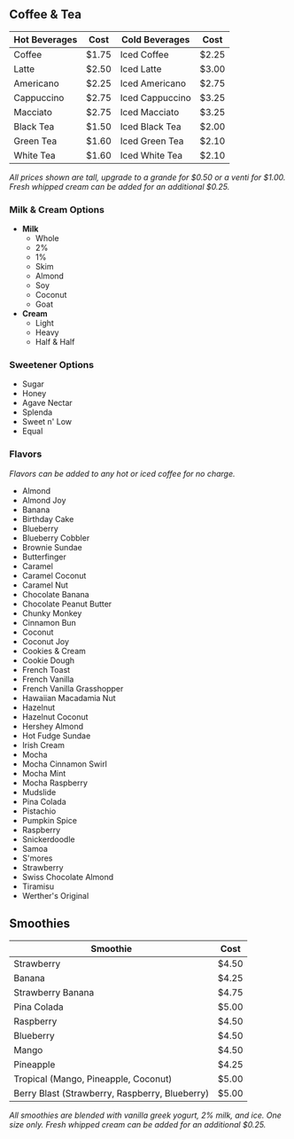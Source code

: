 ## Coffee & Tea

Hot Beverages | Cost | Cold Beverages | Cost
---------|------|----------|-----
Coffee | $1.75 | Iced Coffee | $2.25
Latte | $2.50 | Iced Latte | $3.00
Americano | $2.25 | Iced Americano | $2.75
Cappuccino | $2.75 | Iced Cappuccino | $3.25
Macciato | $2.75 | Iced Macciato | $3.25
Black Tea | $1.50 | Iced Black Tea | $2.00
Green Tea | $1.60 | Iced Green Tea | $2.10
White Tea | $1.60 | Iced White Tea | $2.10

*All prices shown are tall, upgrade to a grande for $0.50 or a venti for $1.00. Fresh whipped cream can be added for an additional $0.25.*

### Milk & Cream Options

* __Milk__
  * Whole
  * 2%
  * 1%
  * Skim
  * Almond
  * Soy
  * Coconut
  * Goat
* __Cream__
  * Light
  * Heavy
  * Half & Half

### Sweetener Options

* Sugar
* Honey
* Agave Nectar
* Splenda
* Sweet n' Low
* Equal

### Flavors

*Flavors can be added to any hot or iced coffee for no charge.*

* Almond
* Almond Joy
* Banana
* Birthday Cake
* Blueberry
* Blueberry Cobbler
* Brownie Sundae
* Butterfinger
* Caramel
* Caramel Coconut
* Caramel Nut
* Chocolate Banana
* Chocolate Peanut Butter
* Chunky Monkey
* Cinnamon Bun
* Coconut
* Coconut Joy
* Cookies & Cream
* Cookie Dough
* French Toast
* French Vanilla
* French Vanilla Grasshopper
* Hawaiian Macadamia Nut
* Hazelnut
* Hazelnut Coconut
* Hershey Almond
* Hot Fudge Sundae
* Irish Cream
* Mocha
* Mocha Cinnamon Swirl
* Mocha Mint
* Mocha Raspberry
* Mudslide
* Pina Colada
* Pistachio
* Pumpkin Spice
* Raspberry
* Snickerdoodle
* Samoa
* S'mores
* Strawberry
* Swiss Chocolate Almond
* Tiramisu
* Werther's Original

## Smoothies

Smoothie | Cost
---------|-----
Strawberry | $4.50
Banana | $4.25
Strawberry Banana | $4.75
Pina Colada | $5.00
Raspberry | $4.50
Blueberry | $4.50
Mango | $4.50
Pineapple | $4.25
Tropical (Mango, Pineapple, Coconut) | $5.00
Berry Blast (Strawberry, Raspberry, Blueberry) | $5.00

*All smoothies are blended with vanilla greek yogurt, 2% milk, and ice. One size only. Fresh whipped cream can be added for an additional $0.25.*
